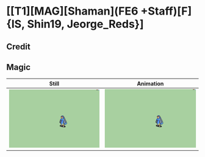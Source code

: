 # [\[T1\]\[MAG\]\[Shaman\]\(FE6 +Staff\)\[F\]{IS, Shin19, Jeorge_Reds}]

## Credit


	
## Magic

| Still | Animation |
| :---: | :-------: |
| ![Magic still](./Magic_000.png) | ![Magic animation](./Magic.gif) |
